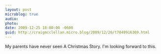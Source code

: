 ```yaml
---
layout: post
microblog: true
audio: 
photo: 
date: 2009-12-25 18:00:00 -0600
guid: http://craigmcclellan.micro.blog/2009/12/26/t7049916369.html
---
```

My parents have never seen A Christmas Story. I'm looking forward to this.
